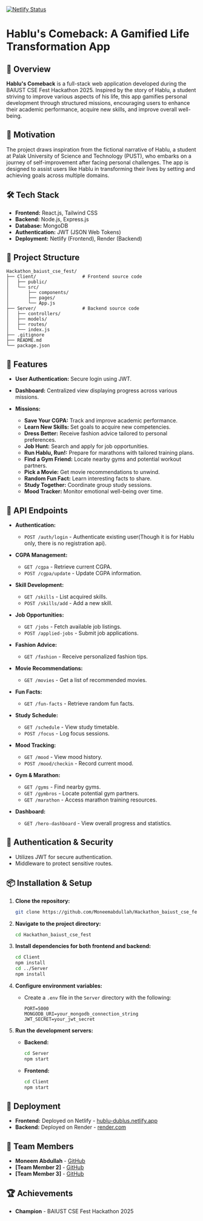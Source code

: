  [![Netlify Status](https://api.netlify.com/api/v1/badges/0403ba24-2e63-4e62-b001-c4493b5a8043/deploy-status)](https://app.netlify.com/sites/hublu-dublu/deploys)

# Hablu's Comeback: A Gamified Life Transformation App

## 🚀 Overview

**Hablu's Comeback** is a full-stack web application developed during the BAIUST CSE Fest Hackathon 2025. Inspired by the story of Hablu, a student striving to improve various aspects of his life, this app gamifies personal development through structured missions, encouraging users to enhance their academic performance, acquire new skills, and improve overall well-being.

## 🧠 Motivation

The project draws inspiration from the fictional narrative of Hablu, a student at Palak University of Science and Technology (PUST), who embarks on a journey of self-improvement after facing personal challenges. The app is designed to assist users like Hablu in transforming their lives by setting and achieving goals across multiple domains.

## 🛠️ Tech Stack

* **Frontend:** React.js, Tailwind CSS
* **Backend:** Node.js, Express.js
* **Database:** MongoDB
* **Authentication:** JWT (JSON Web Tokens)
* **Deployment:** Netlify (Frontend), Render (Backend)

## 📁 Project Structure

```
Hackathon_baiust_cse_fest/
├── Client/                 # Frontend source code
│   ├── public/
│   └── src/
│       ├── components/
│       ├── pages/
│       └── App.js
├── Server/                 # Backend source code
│   ├── controllers/
│   ├── models/
│   ├── routes/
│   └── index.js
├── .gitignore
├── README.md
└── package.json
```

## 🌟 Features

* **User Authentication:** Secure login using JWT.
* **Dashboard:** Centralized view displaying progress across various missions.
* **Missions:**

  * **Save Your CGPA:** Track and improve academic performance.
  * **Learn New Skills:** Set goals to acquire new competencies.
  * **Dress Better:** Receive fashion advice tailored to personal preferences.
  * **Job Hunt:** Search and apply for job opportunities.
  * **Run Hablu, Run!:** Prepare for marathons with tailored training plans.
  * **Find a Gym Friend:** Locate nearby gyms and potential workout partners.
  * **Pick a Movie:** Get movie recommendations to unwind.
  * **Random Fun Fact:** Learn interesting facts to share.
  * **Study Together:** Coordinate group study sessions.
  * **Mood Tracker:** Monitor emotional well-being over time.

## 📡 API Endpoints

* **Authentication:**

  * `POST /auth/login` - Authenticate existing user(Though it is for Hablu only, there is no registration api).

* **CGPA Management:**

  * `GET /cgpa` - Retrieve current CGPA.
  * `POST /cgpa/update` - Update CGPA information.

* **Skill Development:**

  * `GET /skills` - List acquired skills.
  * `POST /skills/add` - Add a new skill.

* **Job Opportunities:**

  * `GET /jobs` - Fetch available job listings.
  * `POST /applied-jobs` - Submit job applications.

* **Fashion Advice:**

  * `GET /fashion` - Receive personalized fashion tips.

* **Movie Recommendations:**

  * `GET /movies` - Get a list of recommended movies.

* **Fun Facts:**

  * `GET /fun-facts` - Retrieve random fun facts.

* **Study Schedule:**

  * `GET /schedule` - View study timetable.
  * `POST /focus` - Log focus sessions.

* **Mood Tracking:**

  * `GET /mood` - View mood history.
  * `POST /mood/checkin` - Record current mood.

* **Gym & Marathon:**

  * `GET /gyms` - Find nearby gyms.
  * `GET /gymbros` - Locate potential gym partners.
  * `GET /marathon` - Access marathon training resources.

* **Dashboard:**

  * `GET /hero-dashboard` - View overall progress and statistics.

## 🔐 Authentication & Security

* Utilizes JWT for secure authentication.
* Middleware to protect sensitive routes.


## 📦 Installation & Setup

1. **Clone the repository:**

   ```bash
   git clone https://github.com/Moneemabdullah/Hackathon_baiust_cse_fest.git
   ```

2. **Navigate to the project directory:**

   ```bash
   cd Hackathon_baiust_cse_fest
   ```

3. **Install dependencies for both frontend and backend:**

   ```bash
   cd Client
   npm install
   cd ../Server
   npm install
   ```

4. **Configure environment variables:**

   * Create a `.env` file in the `Server` directory with the following:

     ```
     PORT=5000
     MONGODB_URI=your_mongodb_connection_string
     JWT_SECRET=your_jwt_secret
     ```

5. **Run the development servers:**

   * **Backend:**

     ```bash
     cd Server
     npm start
     ```
   * **Frontend:**

     ```bash
     cd Client
     npm start
     ```

## 🚀 Deployment

* **Frontend:** Deployed on Netlify - [hublu-dublus.netlify.app](https://hublu-dublus.netlify.app/)
* **Backend:** Deployed on Render - [render.com](https://render.com)

## 👥 Team Members

* **Moneem Abdullah** - [GitHub](https://github.com/Moneemabdullah)
* **\[Team Member 2]** - [GitHub](https://github.com/username)
* **\[Team Member 3]** - [GitHub](https://github.com/username)

## 🏆 Achievements

* **Champion** - BAIUST CSE Fest Hackathon 2025
